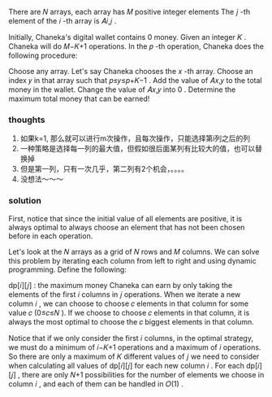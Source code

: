 There are 𝑁
arrays, each array has 𝑀
positive integer elements The 𝑗
-th element of the 𝑖
-th array is 𝐴𝑖,𝑗
.

Initially, Chaneka's digital wallet contains 0
money. Given an integer 𝐾
. Chaneka will do 𝑀−𝐾+1
operations. In the 𝑝
-th operation, Chaneka does the following procedure:

Choose any array. Let's say Chaneka chooses the 𝑥
-th array.
Choose an index 𝑦
in that array such that 𝑝≤𝑦≤𝑝+𝐾−1
.
Add the value of 𝐴𝑥,𝑦
to the total money in the wallet.
Change the value of 𝐴𝑥,𝑦
into 0
.
Determine the maximum total money that can be earned!

### thoughts

1. 如果k=1, 那么就可以进行m次操作，且每次操作，只能选择第i列之后的列
2. 一种策略是选择每一列的最大值，但假如很后面某列有比较大的值，也可以替换掉
3. 但是第一列，只有一次几乎，第二列有2个机会，。。。。
4. 没想法～～～

### solution

First, notice that since the initial value of all elements are positive, it is always optimal to always choose an
element that has not been chosen before in each operation.

Let's look at the 𝑁
arrays as a grid of 𝑁
rows and 𝑀
columns. We can solve this problem by iterating each column from left to right and using dynamic programming. Define the
following:

dp[𝑖][𝑗]
: the maximum money Chaneka can earn by only taking the elements of the first 𝑖
columns in 𝑗
operations.
When we iterate a new column 𝑖
, we can choose to choose 𝑐
elements in that column for some value 𝑐
(0≤𝑐≤𝑁
). If we choose to choose 𝑐
elements in that column, it is always the most optimal to choose the 𝑐
biggest elements in that column.

Notice that if we only consider the first 𝑖
columns, in the optimal strategy, we must do a minimum of 𝑖−𝐾+1
operations and a maximum of 𝑖
operations. So there are only a maximum of 𝐾
different values of 𝑗
we need to consider when calculating all values of dp[𝑖][𝑗]
for each new column 𝑖
. For each dp[𝑖][𝑗]
, there are only 𝑁+1
possibilities for the number of elements we choose in column 𝑖
, and each of them can be handled in 𝑂(1)
.
